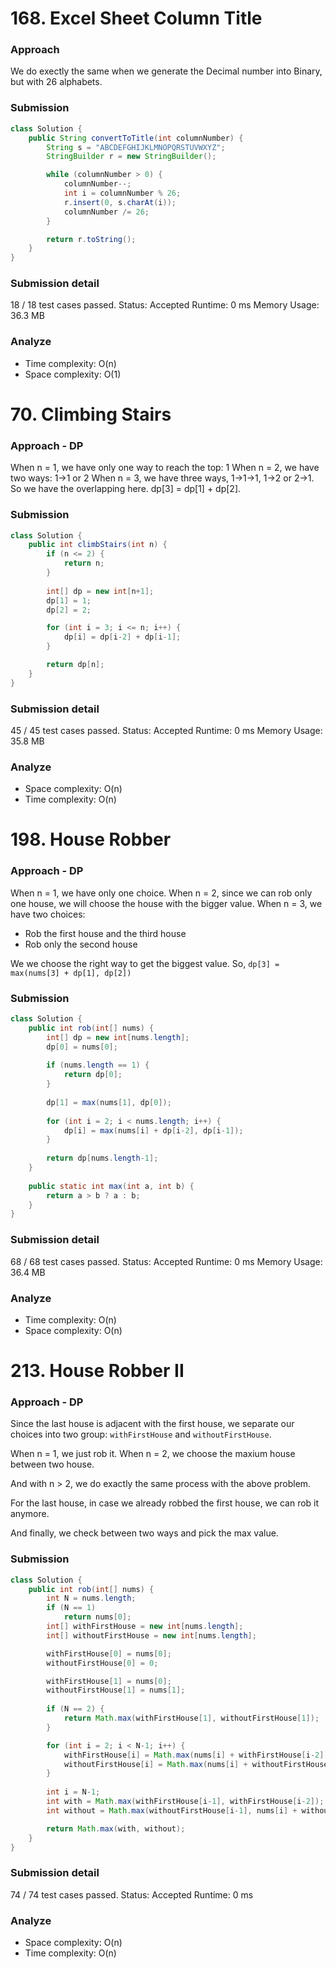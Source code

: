 # 168. Excel Sheet Column Title

### Approach

We do exectly the same when we generate the Decimal number into Binary, but with 26 alphabets.

### Submission

```java
class Solution {
    public String convertToTitle(int columnNumber) {
        String s = "ABCDEFGHIJKLMNOPQRSTUVWXYZ";
        StringBuilder r = new StringBuilder();

        while (columnNumber > 0) {
            columnNumber--;
            int i = columnNumber % 26;
            r.insert(0, s.charAt(i));
            columnNumber /= 26;
        }

        return r.toString();
    }
}
```

### Submission detail

18 / 18 test cases passed.
Status: Accepted
Runtime: 0 ms
Memory Usage: 36.3 MB


### Analyze

- Time complexity: O(n)
- Space complexity: O(1)

# 70. Climbing Stairs

### Approach - DP

When n = 1, we have only one way to reach the top: 1
When n = 2, we have two ways: 1->1 or 2
When n = 3, we have three ways, 1->1->1, 1->2 or 2->1. So we have the overlapping here. dp[3] = dp[1] + dp[2].

### Submission

```java
class Solution {
    public int climbStairs(int n) {
        if (n <= 2) {
            return n;
        }
        
        int[] dp = new int[n+1];
        dp[1] = 1;
        dp[2] = 2;

        for (int i = 3; i <= n; i++) {
            dp[i] = dp[i-2] + dp[i-1];
        }

        return dp[n];
    }
}
```

### Submission detail

45 / 45 test cases passed.
Status: Accepted
Runtime: 0 ms
Memory Usage: 35.8 MB

### Analyze

- Space complexity: O(n)
- Time complexity: O(n)

# 198. House Robber 

### Approach - DP

When n = 1, we have only one choice.
When n = 2, since we can rob only one house, we will choose the house with the bigger value.
When n = 3, we have two choices:
- Rob the first house and the third house
- Rob only the second house

We we choose the right way to get the biggest value.
So, `dp[3] = max(nums[3] + dp[1], dp[2])`

### Submission

```java
class Solution {
    public int rob(int[] nums) {
        int[] dp = new int[nums.length];
        dp[0] = nums[0];
        
        if (nums.length == 1) {
            return dp[0];
        }
        
        dp[1] = max(nums[1], dp[0]);
        
        for (int i = 2; i < nums.length; i++) {
            dp[i] = max(nums[i] + dp[i-2], dp[i-1]);
        }
        
        return dp[nums.length-1];
    }
    
    public static int max(int a, int b) {
        return a > b ? a : b;
    }
}
```

### Submission detail

68 / 68 test cases passed.
Status: Accepted
Runtime: 0 ms
Memory Usage: 36.4 MB

### Analyze

- Time complexity: O(n)
- Space complexity: O(n)

# 213. House Robber II

### Approach - DP

Since the last house is adjacent with the first house, we separate our choices into two group: `withFirstHouse` and `withoutFirstHouse`.

When n = 1, we just rob it.
When n = 2, we choose the maxium house between two house.

And with n > 2, we do exactly the same process with the above problem.

For the last house, in case we already robbed the first house, we can rob it anymore.

And finally, we check between two ways and pick the max value.

### Submission

```java
class Solution {
    public int rob(int[] nums) {
        int N = nums.length;
        if (N == 1)
            return nums[0];
        int[] withFirstHouse = new int[nums.length];
        int[] withoutFirstHouse = new int[nums.length];

        withFirstHouse[0] = nums[0];
        withoutFirstHouse[0] = 0;

        withFirstHouse[1] = nums[0];
        withoutFirstHouse[1] = nums[1];
        
        if (N == 2) {
            return Math.max(withFirstHouse[1], withoutFirstHouse[1]);
        }

        for (int i = 2; i < N-1; i++) {
            withFirstHouse[i] = Math.max(nums[i] + withFirstHouse[i-2], withFirstHouse[i-1]);
            withoutFirstHouse[i] = Math.max(nums[i] + withoutFirstHouse[i-2], withoutFirstHouse[i-1]);
        }
        
        int i = N-1;
        int with = Math.max(withFirstHouse[i-1], withFirstHouse[i-2]);
        int without = Math.max(withoutFirstHouse[i-1], nums[i] + withoutFirstHouse[i-2]);

        return Math.max(with, without);
    }
}
```

### Submission detail

74 / 74 test cases passed.
Status: Accepted
Runtime: 0 ms

### Analyze

- Space complexity: O(n)
- Time complexity: O(n)
